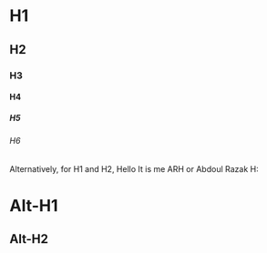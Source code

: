# H1
## H2
### H3
#### H4
##### H5
###### H6

Alternatively, for H1 and H2, Hello It is me ARH or Abdoul Razak H:

Alt-H1
======

Alt-H2
------
